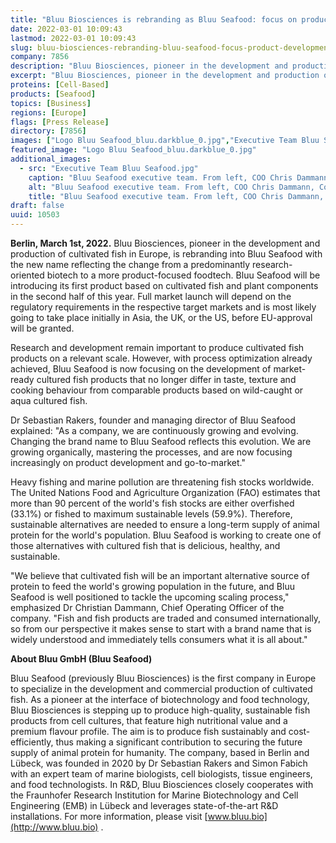 ```yaml
---
title: "Bluu Biosciences is rebranding as Bluu Seafood: focus on product development"
date: 2022-03-01 10:09:43
lastmod: 2022-03-01 10:09:43
slug: bluu-biosciences-rebranding-bluu-seafood-focus-product-development
company: 7856
description: "Bluu Biosciences, pioneer in the development and production of cultivated fish in Europe, is rebranding into Bluu Seafood with the new name reflecting the change from a predominantly research-oriented biotech to a more product-focused food-tech."
excerpt: "Bluu Biosciences, pioneer in the development and production of cultivated fish in Europe, is rebranding into Bluu Seafood with the new name reflecting the change from a predominantly research-oriented biotech to a more product-focused food-tech."
proteins: [Cell-Based]
products: [Seafood]
topics: [Business]
regions: [Europe]
flags: [Press Release]
directory: [7856]
images: ["Logo Bluu Seafood_bluu.darkblue_0.jpg","Executive Team Bluu Seafood.jpg"]
featured_image: "Logo Bluu Seafood_bluu.darkblue_0.jpg"
additional_images:
  - src: "Executive Team Bluu Seafood.jpg"
    caption: "Bluu Seafood executive team. From left, COO Chris Dammann, Co-Founder and Managing Director Dr Sebastian Rakers, Co-Founder and Managing Director Simon Fabich. Ccopyright Bluu GmbH."
    alt: "Bluu Seafood executive team. From left, COO Chris Dammann, Co-Founder and Managing Director Dr Sebastian Rakers, Co-Founder and Managing Director Simon Fabich. Ccopyright Bluu GmbH."
    title: "Bluu Seafood executive team. From left, COO Chris Dammann, Co-Founder and Managing Director Dr Sebastian Rakers, Co-Founder and Managing Director Simon Fabich. Ccopyright Bluu GmbH."
draft: false
uuid: 10503
---
```

**Berlin, March 1st, 2022.** Bluu Biosciences, pioneer in the
development and production of cultivated fish in Europe, is rebranding
into Bluu Seafood with the new name reflecting the change from a
predominantly research-oriented biotech to a more product-focused
foodtech. Bluu Seafood will be introducing its first product based on
cultivated fish and plant components in the second half of this year.
Full market launch will depend on the regulatory requirements in the
respective target markets and is most likely going to take place
initially in Asia, the UK, or the US, before EU-approval will be
granted.

Research and development remain important to produce cultivated fish
products on a relevant scale. However, with process optimization already
achieved, Bluu Seafood is now focusing on the development of
market-ready cultured fish products that no longer differ in taste,
texture and cooking behaviour from comparable products based on
wild-caught or aqua cultured fish.

Dr Sebastian Rakers, founder and managing director of Bluu Seafood
explained: \"As a company, we are continuously growing and evolving.
Changing the brand name to Bluu Seafood reflects this evolution. We are
growing organically, mastering the processes, and are now focusing
increasingly on product development and go-to-market.\"

Heavy fishing and marine pollution are threatening fish stocks
worldwide. The United Nations Food and Agriculture Organization (FAO)
estimates that more than 90 percent of the world\'s fish stocks are
either overfished (33.1%) or fished to maximum sustainable levels
(59.9%). Therefore, sustainable alternatives are needed to ensure a
long-term supply of animal protein for the world\'s population. Bluu
Seafood is working to create one of those alternatives with cultured
fish that is delicious, healthy, and sustainable.

\"We believe that cultivated fish will be an important alternative
source of protein to feed the world\'s growing population in the future,
and Bluu Seafood is well positioned to tackle the upcoming scaling
process,\" emphasized Dr Christian Dammann, Chief Operating Officer of
the company. \"Fish and fish products are traded and consumed
internationally, so from our perspective it makes sense to start with a
brand name that is widely understood and immediately tells consumers
what it is all about.\"

**About Bluu GmbH (Bluu Seafood)**

Bluu Seafood (previously Bluu Biosciences) is the first company in
Europe to specialize in the development and commercial production of
cultivated fish. As a pioneer at the interface of biotechnology and food
technology, Bluu Biosciences is stepping up to produce high-quality,
sustainable fish products from cell cultures, that feature high
nutritional value and a premium flavour profile. The aim is to produce
fish sustainably and cost-efficiently, thus making a significant
contribution to securing the future supply of animal protein for
humanity. The company, based in Berlin and Lübeck, was founded in 2020
by Dr Sebastian Rakers and Simon Fabich with an expert team of marine
biologists, cell biologists, tissue engineers, and food technologists.
In R&D, Bluu Biosciences closely cooperates with the Fraunhofer Research
Institution for Marine Biotechnology and Cell Engineering (EMB) in
Lübeck and leverages state-of-the-art R&D installations. For more
information, please visit [www.bluu.bio](http://www.bluu.bio) .
